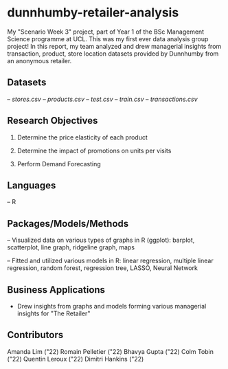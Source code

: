 # dunnhumby-retailer-analysis
My "Scenario Week 3" project, part of Year 1 of the BSc Management Science programme at UCL. This was my first ever data analysis group project! In this report, my team analyzed and drew managerial insights from transaction, product, store location datasets provided by Dunnhumby from an anonymous retailer.

## Datasets
– *stores.csv*
– *products.csv*
– *test.csv*
– *train.csv*
– *transactions.csv*

## Research Objectives
1) Determine the price elasticity of each product

2) Determine the impact of promotions on units per visits

3) Perform Demand Forecasting

## Languages
– R

## Packages/Models/Methods
– Visualized data on various types of graphs in R (ggplot): barplot, scatterplot, line graph, ridgeline graph, maps

– Fitted and utilized various models in R: linear regression, multiple linear regression, random forest, regression tree, LASSO, Neural Network

## Business Applications
- Drew insights from graphs and models forming various managerial insights for "The Retailer"

## Contributors
Amanda Lim ("22)
Romain Pelletier ("22)
Bhavya Gupta ("22)
Colm Tobin ("22)
Quentin Leroux ("22)
Dimitri Hankins ("22)
